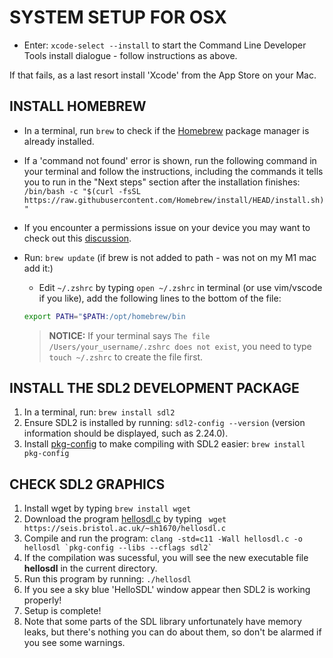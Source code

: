 SYSTEM SETUP FOR OSX
====================

* Enter: `xcode-select --install` to start the Command Line Developer Tools install dialogue - follow instructions as above.

If that fails, as a last resort install 'Xcode' from the App Store on your Mac.

INSTALL HOMEBREW
----------------

*   In a terminal, run `brew` to check if the [Homebrew](https://brew.sh) package manager is already installed.
*   If a 'command not found' error is shown, run the following command in your terminal and follow the instructions, including the commands it tells you to run in the "Next steps" section after the installation finishes:  
    `/bin/bash -c "$(curl -fsSL https://raw.githubusercontent.com/Homebrew/install/HEAD/install.sh)"`
*   If you encounter a permissions issue on your device you may want to check out this [discussion](https://gist.github.com/irazasyed/7732946).
*   Run: `brew update` (if brew is not added to path - was not on my M1 mac add it:)
    *   Edit `~/.zshrc` by typing `open ~/.zshrc` in terminal (or use vim/vscode if you like), add the following lines to the bottom of the file:

       ``` bash
       export PATH="$PATH:/opt/homebrew/bin
       ```
       > **NOTICE:** If your terminal says `The file /Users/your_username/.zshrc does not exist`, you need to type `touch ~/.zshrc` to create the file first.


INSTALL THE SDL2 DEVELOPMENT PACKAGE
------------------------------------

1.  In a terminal, run: `brew install sdl2`
2.  Ensure SDL2 is installed by running: `sdl2-config --version` (version information should be displayed, such as 2.24.0).
3.  Install [pkg-config](https://formulae.brew.sh/formula/pkg-config) to make compiling with SDL2 easier: `brew install pkg-config`

CHECK SDL2 GRAPHICS
-------------------

1.   Install wget by typing `brew install wget`
2.   Download the program [hellosdl.c](https://seis.bristol.ac.uk/~sh1670/hellosdl.c) by typing ` wget https://seis.bristol.ac.uk/~sh1670/hellosdl.c` 
3.  Compile and run the program: `` clang -std=c11 -Wall hellosdl.c -o hellosdl `pkg-config --libs --cflags sdl2` ``
4.  If the compilation was sucessful, you will see the new executable file **hellosdl** in the current directory.
5.  Run this program by running: `./hellosdl`
6.  If you see a sky blue 'HelloSDL' window appear then SDL2 is working properly!
7.  Setup is complete!
8.  Note that some parts of the SDL library unfortunately have memory leaks, but there's nothing you can do about them, so don't be alarmed if you see some warnings.
